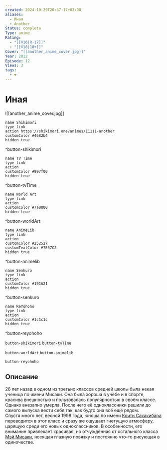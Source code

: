 ```yaml
---
created: 2024-10-29T20:37:17+03:00
aliases:
  - Иная
  - Another
Status: complete
Type: anime
Rating:
  - "[[®️16|R-17]]"
  - "[[®️18|18+]]"
Cover: "[[another_anime_cover.jpg]]"
Year: 2012
Episode: 12
Views: 3
tags:
  - ❤
---
```


# Иная

![[another_anime_cover.jpg]]

```button
name Shikimori
type link
action https://shikimori.one/animes/11111-another
customColor #4682b4
hidden true
```
^button-shikimori

```button
name TV Time
type link
action 
customColor #997f00
hidden true
```
^button-tvTime

```button
name World Art
type link
action 
customColor #7a0000
hidden true
```
^button-worldArt

```button
name AnimeLib
type link
action 
customColor #252527
customTextColor #7E57C2
hidden true
```
^button-animelib

```button
name Senkuro
type link
action 
customColor #191A21
hidden true
```
^button-senkuro

```button
name ReYohoho
type link
action 
customColor #1c1c1c
hidden true
```
^button-reyohoho



`button-shikimori` `button-tvTime`

`button-worldArt` `button-animelib`

`button-reyohoho`

## Описание

26 лет назад в одном из третьих классов средней школы была некая ученица по имени Мисаки. Она была хороша в учёбе и в спорте, красива внешностью и пользовалась популярностью в своём классе. Однако внезапно умерла. После чего её одноклассники решили до самого выпуска вести себя так, как будто она всё ещё рядом.  
Спустя много лет, весной 1998 года, юноша по имени [Коити Сакакибара](https://shikimori.one/characters/41400-kouichi-sakakibara) переводится в этот класс и сразу же ощущает гнетущую атмосферу, царящую среди его новых одноклассников. В особенности, его внимание привлекает красивая, но отчуждённая от остального класса [Мэй Мисаки](https://shikimori.one/characters/z41402-mei-misaki), носящая глазную повязку и постоянно что-то рисующая в одиночестве.
